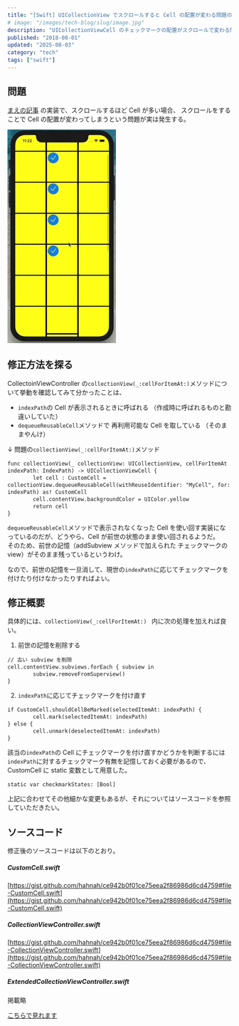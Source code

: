 ```yaml
---
title: "[Swift] UICollectionView でスクロールすると Cell の配置が変わる問題の対処"
# image: "/images/tech-blog/slug/image.jpg"
description: "UICollectionViewCell のチェックマークの配置がスクロールで変わる問題を解決する方法を紹介する。"
published: "2018-08-01"
updated: "2025-08-03"
category: "tech"
tags: ["swift"]
---
```


## 問題

[まえの記事](https://hahnah.github.io/tech-blog/2018-checkmark-on-uicollectionviewcell/) の実装で、スクロールするほど Cell が多い場合、 スクロールをすることで Cell の配置が変わってしまうという問題が実は発生する。

![問題のキャプチャ](/images/tech-blog/2018-fix-uicollectionviewcell-exchange-problem/fixed-checkmark-demo.webp)

## 修正方法を探る

CollectoinViewController の`collectionView(_:cellForItemAt:)`メソッドについて挙動を確認してみて分かったことは、

- `indexPath`の Cell が表示されるときに呼ばれる
  （作成時に呼ばれるものと勘違いしていた）
- `dequeueReusableCell`メソッドで 再利用可能な Cell を取している
  （そのままやんけ）

↓ 問題の`collectionView(_:cellForItemAt:)`メソッド

```
func collectionView(_ collectionView: UICollectionView, cellForItemAt indexPath: IndexPath) -> UICollectionViewCell {
        let cell : CustomCell = collectionView.dequeueReusableCell(withReuseIdentifier: "MyCell", for: indexPath) as! CustomCell
        cell.contentView.backgroundColor = UIColor.yellow
        return cell
}
```

`dequeueReusableCell`メソッドで表示されなくなった Cell を使い回す実装になっているのだが、どうやら、Cell が前世の状態のまま使い回されるようだ。  
そのため、前世の記憶（addSubview メソッドで加えられた チェックマークの view）がそのまま残っているというわけ。

なので、前世の記憶を一旦消して、現世の`indexPath`に応じてチェックマークを付けたり付けなかったりすればよい。

## 修正概要

具体的には、`collectionView(_:cellForItemAt:) ` 内に次の処理を加えれば良い。

1. 前世の記憶を削除する

```
// 古い subview を削除
cell.contentView.subviews.forEach { subview in
		subview.removeFromSuperview()
}
```

2. `indexPath`に応じてチェックマークを付け直す

```
if CustomCell.shouldCellBeMarked(selectedItemAt: indexPath) {
		cell.mark(selectedItemAt: indexPath)
} else {
		cell.unmark(deselectedItemAt: indexPath)
}
```

該当の`indexPath`の Cell にチェックマークを付け直すかどうかを判断するには  
`indexPath`に対するチェックマーク有無を記憶しておく必要があるので、CustomCell に static 変数として用意した。

```
static var checkmarkStates: [Bool]
```

上記に合わせてその他細かな変更もあるが、それについてはソースコードを参照していただきたい。

## ソースコード

修正後のソースコードは以下のとおり。

##### CustomCell.swift

[https://gist.github.com/hahnah/ce942b0f01ce75eea2f86986d6cd4759#file-CustomCell.swift](https://gist.github.com/hahnah/ce942b0f01ce75eea2f86986d6cd4759#file-CustomCell.swift)

##### CollectionViewController.swift

[https://gist.github.com/hahnah/ce942b0f01ce75eea2f86986d6cd4759#file-CollectionViewController.swift](https://gist.github.com/hahnah/ce942b0f01ce75eea2f86986d6cd4759#file-CollectionViewController.swift)

##### ExtendedCollectionViewController.swift

掲載略

[こちらで見れます](https://gist.github.com/hahnah/ce942b0f01ce75eea2f86986d6cd4759#file-customcell-swift)
